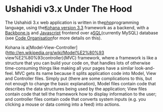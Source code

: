 # Ushahidi v3.x Under The Hood



The Ushahidi 3.x web application is written in
the[php](http://www.w3schools.com/php/)programming language, using the[Kohana
version 3.3](https://wiki.ushahidi.com/kohanaframework.org/3.3/guide/)
framework as a backend, with a
[Backbone.js](http://backbonejs.org/#introduction) and
[Javascript](http://www.w3schools.com/js/) frontend over
a[SQL](http://www.w3schools.com/sql/default.asp)(currently MySQL) database
(see [Code Organisation](/display/WIKI/Code+Organisation)for more details on
this).

Kohana is a[Model-View-Controller](http://en.wikipedia.org/wiki/Model%E2%80%93
view%E2%80%93controller)(MVC) framework, where a framework is like a structure
that you can build your code on, that handles lots of otherwise time-consuming
things like making all your pages have a similar look-and-feel. MVC gets its
name because it splits application code into Model, View and Controller files.
Simply put (there are some complications to this, but not enough to change the
basic explanation), Model files contain code that describes the data
structures being used by the application; View files contain code that tell
the framework how to display information to the user; and controller files
contain code that converts system inputs (e.g. you clicking a mouse or data
coming into a feed) into actions.

